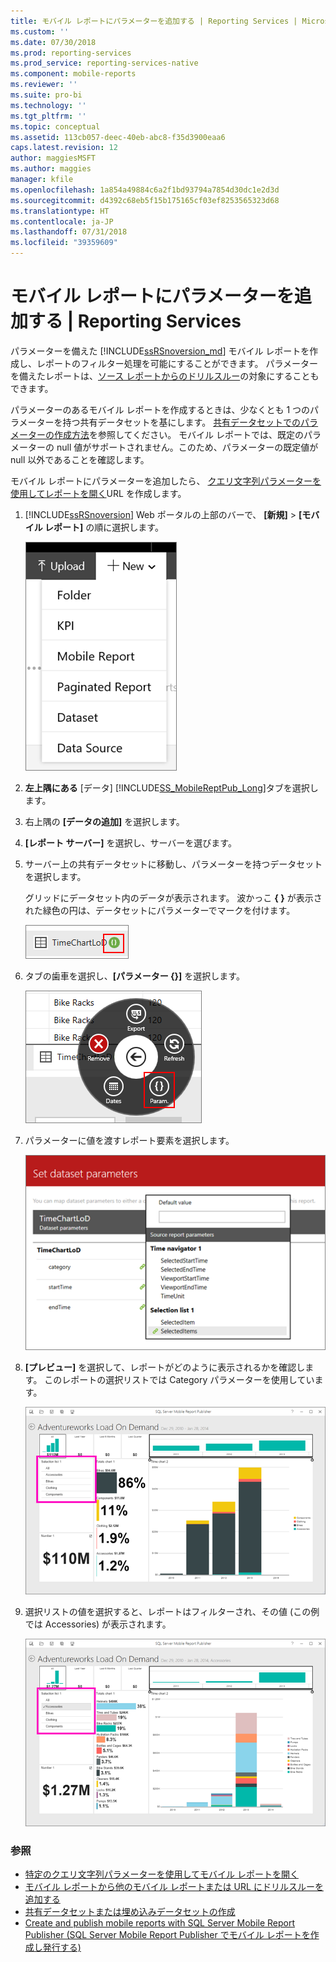 ```yaml
---
title: モバイル レポートにパラメーターを追加する | Reporting Services | Microsoft Docs
ms.custom: ''
ms.date: 07/30/2018
ms.prod: reporting-services
ms.prod_service: reporting-services-native
ms.component: mobile-reports
ms.reviewer: ''
ms.suite: pro-bi
ms.technology: ''
ms.tgt_pltfrm: ''
ms.topic: conceptual
ms.assetid: 113cb057-deec-40eb-abc8-f35d3900eaa6
caps.latest.revision: 12
author: maggiesMSFT
ms.author: maggies
manager: kfile
ms.openlocfilehash: 1a854a49884c6a2f1bd93794a7854d30dc1e2d3d
ms.sourcegitcommit: d4392c68eb5f15b175165cf03ef8253565323d68
ms.translationtype: HT
ms.contentlocale: ja-JP
ms.lasthandoff: 07/31/2018
ms.locfileid: "39359609"
---
```

# <a name="add-parameters-to-a-mobile-report--reporting-services"></a>モバイル レポートにパラメーターを追加する | Reporting Services
パラメーターを備えた [!INCLUDE[ssRSnoversion_md](../../includes/ssrsnoversion-md.md)] モバイル レポートを作成し、レポートのフィルター処理を可能にすることができます。 パラメーターを備えたレポートは、[ソース レポートからのドリルスルー](../../reporting-services/mobile-reports/add-drillthrough-from-a-mobile-report-to-other-mobile-reports-or-urls.md)の対象にすることもできます。 

パラメーターのあるモバイル レポートを作成するときは、少なくとも 1 つのパラメーターを持つ共有データセットを基にします。 [共有データセットでのパラメーターの作成方法](../../reporting-services/report-data/create-a-shared-dataset-or-embedded-dataset-report-builder-and-ssrs.md)を参照してください。 モバイル レポートでは、既定のパラメーターの null 値がサポートされません。このため、パラメーターの既定値が null 以外であることを確認します。

モバイル レポートにパラメーターを追加したら、 [クエリ文字列パラメーターを使用してレポートを開く](../../reporting-services/mobile-reports/open-a-mobile-report-with-specific-query-string-parameters-reporting-services.md)URL を作成します。 

1. [!INCLUDE[ssRSnoversion](../../includes/ssrsnoversion.md)] Web ポータルの上部のバーで、 **[新規]** > **[モバイル レポート]** の順に選択します。  
  
   ![PBI_SSMRP_NewMenu](../../reporting-services/mobile-reports/media/pbi-ssmrp-newmenu.png)  
     
2. **左上隅にある** [データ] [!INCLUDE[SS_MobileReptPub_Long](../../includes/ss-mobilereptpub-long.md)]タブを選択します。   
  
3. 右上隅の **[データの追加]** を選択します。  
  
4. **[レポート サーバー]** を選択し、サーバーを選びます。  
  
5. サーバー上の共有データセットに移動し、パラメーターを持つデータセットを選択します。  
  
   グリッドにデータセット内のデータが表示されます。 波かっこ **{ }** が表示された緑色の円は、データセットにパラメーターでマークを付けます。  
     
   ![SSMRP_PforParam](../../reporting-services/mobile-reports/media/ssmrp-pforparam.png)  
  
6. タブの歯車を選択し、**[パラメーター {}]** を選択します。  
  
   ![SSMRP_ParamWheel](../../reporting-services/mobile-reports/media/ssmrp-paramwheel.png)  
  
7. パラメーターに値を渡すレポート要素を選択します。  
  
   ![SSMRP_SetParam](../../reporting-services/mobile-reports/media/ssmrp-setparam.png)  
     
8. **[プレビュー]** を選択して、レポートがどのように表示されるかを確認します。 このレポートの選択リストでは Category パラメーターを使用しています。

   ![sql-server-mobile-report-publisher-Selection-List-View-No-Selection](../../reporting-services/mobile-reports/media/sql-server-mobile-report-publisher-selection-list-view-no-selection.png) 
   
9. 選択リストの値を選択すると、レポートはフィルターされ、その値 (この例では Accessories) が表示されます。

   ![sql-server-mobile-report-publisher-Selection-List-Category-Selected](../../reporting-services/mobile-reports/media/sql-server-mobile-report-publisher-selection-list-category-selected.png)   
  
### <a name="see-also"></a>参照  
-  [特定のクエリ文字列パラメーターを使用してモバイル レポートを開く](../../reporting-services/mobile-reports/open-a-mobile-report-with-specific-query-string-parameters-reporting-services.md)
-  [モバイル レポートから他のモバイル レポートまたは URL にドリルスルーを追加する](../../reporting-services/mobile-reports/add-drillthrough-from-a-mobile-report-to-other-mobile-reports-or-urls.md)
-  [共有データセットまたは埋め込みデータセットの作成](../../reporting-services/report-data/create-a-shared-dataset-or-embedded-dataset-report-builder-and-ssrs.md)
- [Create and publish mobile reports with SQL Server Mobile Report Publisher (SQL Server Mobile Report Publisher でモバイル レポートを作成し発行する)](../../reporting-services/mobile-reports/create-mobile-reports-with-sql-server-mobile-report-publisher.md)  
  
  

